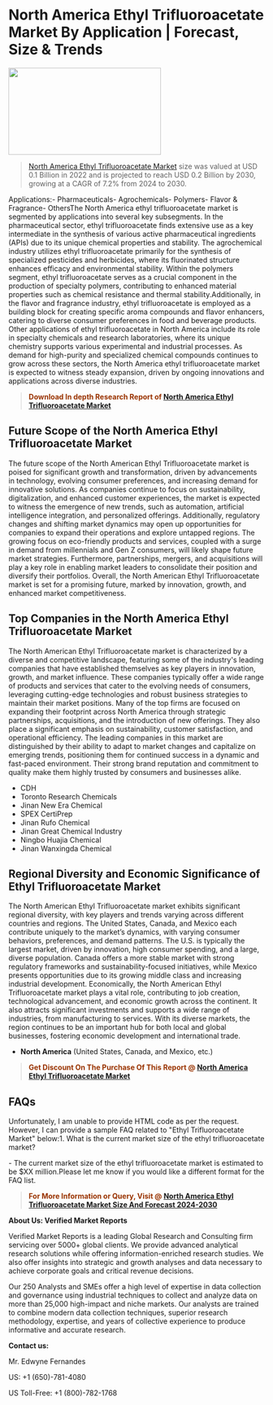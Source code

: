 <p><h1>North America Ethyl Trifluoroacetate Market By Application | Forecast, Size & Trends</h1><p><img class="aligncenter size-medium wp-image-105565" src="https://ffe5etoiles.com/wp-content/uploads/2025/01/MST7-300x171.png" alt="" width="300" height="171" /></p><blockquote><p><a href="https://www.verifiedmarketreports.com/download-sample/?rid=589518&utm_source=Github-NA&utm_medium=377" target="_blank">North America Ethyl Trifluoroacetate Market</a> size was valued at USD 0.1 Billion in 2022 and is projected to reach USD 0.2 Billion by 2030, growing at a CAGR of 7.2% from 2024 to 2030.</p></blockquote>Applications:- Pharmaceuticals- Agrochemicals- Polymers- Flavor & Fragrance- OthersThe North America ethyl trifluoroacetate market is segmented by applications into several key subsegments. In the pharmaceutical sector, ethyl trifluoroacetate finds extensive use as a key intermediate in the synthesis of various active pharmaceutical ingredients (APIs) due to its unique chemical properties and stability. The agrochemical industry utilizes ethyl trifluoroacetate primarily for the synthesis of specialized pesticides and herbicides, where its fluorinated structure enhances efficacy and environmental stability. Within the polymers segment, ethyl trifluoroacetate serves as a crucial component in the production of specialty polymers, contributing to enhanced material properties such as chemical resistance and thermal stability.Additionally, in the flavor and fragrance industry, ethyl trifluoroacetate is employed as a building block for creating specific aroma compounds and flavor enhancers, catering to diverse consumer preferences in food and beverage products. Other applications of ethyl trifluoroacetate in North America include its role in specialty chemicals and research laboratories, where its unique chemistry supports various experimental and industrial processes. As demand for high-purity and specialized chemical compounds continues to grow across these sectors, the North America ethyl trifluoroacetate market is expected to witness steady expansion, driven by ongoing innovations and applications across diverse industries.</p><blockquote><p><span style="color: #993300;"><strong>Download In depth Research Report of <a href="https://www.verifiedmarketreports.com/download-sample/?rid=589518&utm_source=Github-NA&utm_medium=377">North America Ethyl Trifluoroacetate Market</a></strong></span></p></blockquote><h2>Future Scope of the North America Ethyl Trifluoroacetate Market</h2><p>The future scope of the North American Ethyl Trifluoroacetate market is poised for significant growth and transformation, driven by advancements in technology, evolving consumer preferences, and increasing demand for innovative solutions. As companies continue to focus on sustainability, digitalization, and enhanced customer experiences, the market is expected to witness the emergence of new trends, such as automation, artificial intelligence integration, and personalized offerings. Additionally, regulatory changes and shifting market dynamics may open up opportunities for companies to expand their operations and explore untapped regions. The growing focus on eco-friendly products and services, coupled with a surge in demand from millennials and Gen Z consumers, will likely shape future market strategies. Furthermore, partnerships, mergers, and acquisitions will play a key role in enabling market leaders to consolidate their position and diversify their portfolios. Overall, the North American Ethyl Trifluoroacetate market is set for a promising future, marked by innovation, growth, and enhanced market competitiveness.</p><h2>Top Companies in the North America Ethyl Trifluoroacetate Market</h2><p>The North American Ethyl Trifluoroacetate market is characterized by a diverse and competitive landscape, featuring some of the industry's leading companies that have established themselves as key players in innovation, growth, and market influence. These companies typically offer a wide range of products and services that cater to the evolving needs of consumers, leveraging cutting-edge technologies and robust business strategies to maintain their market positions. Many of the top firms are focused on expanding their footprint across North America through strategic partnerships, acquisitions, and the introduction of new offerings. They also place a significant emphasis on sustainability, customer satisfaction, and operational efficiency. The leading companies in this market are distinguished by their ability to adapt to market changes and capitalize on emerging trends, positioning them for continued success in a dynamic and fast-paced environment. Their strong brand reputation and commitment to quality make them highly trusted by consumers and businesses alike.</p><p><ul><li>CDH </li><li> Toronto Research Chemicals </li><li> Jinan New Era Chemical </li><li> SPEX CertiPrep </li><li> Jinan Rufo Chemical </li><li> Jinan Great Chemical Industry </li><li> Ningbo Huajia Chemical </li><li> Jinan Wanxingda Chemical</li></ul></p><h2>Regional Diversity and Economic Significance of Ethyl Trifluoroacetate Market</h2><p>The North American Ethyl Trifluoroacetate market exhibits significant regional diversity, with key players and trends varying across different countries and regions. The United States, Canada, and Mexico each contribute uniquely to the market’s dynamics, with varying consumer behaviors, preferences, and demand patterns. The U.S. is typically the largest market, driven by innovation, high consumer spending, and a large, diverse population. Canada offers a more stable market with strong regulatory frameworks and sustainability-focused initiatives, while Mexico presents opportunities due to its growing middle class and increasing industrial development. Economically, the North American Ethyl Trifluoroacetate market plays a vital role, contributing to job creation, technological advancement, and economic growth across the continent. It also attracts significant investments and supports a wide range of industries, from manufacturing to services. With its diverse markets, the region continues to be an important hub for both local and global businesses, fostering economic development and international trade.</p><ul> <li><strong>North America</strong> (United States, Canada, and Mexico, etc.)</li></ul><blockquote><p><span style="color: #993300;"><strong>Get Discount On The Purchase Of This Report @ <a href="https://www.verifiedmarketreports.com/ask-for-discount/?rid=589518&utm_source=Github-NA&utm_medium=377">North America Ethyl Trifluoroacetate Market</a></strong></span></p></blockquote><h2>FAQs</h2><p>Unfortunately, I am unable to provide HTML code as per the request. However, I can provide a sample FAQ related to "Ethyl Trifluoroacetate Market" below:1. What is the current market size of the ethyl trifluoroacetate market?</div><div>- The current market size of the ethyl trifluoroacetate market is estimated to be $XX million.Please let me know if you would like a different format for the FAQ list.</p><blockquote><p><span style="color: #993300;"><strong>For More Information or Query, Visit @ <a href="https://www.verifiedmarketreports.com/product/ethyl-trifluoroacetate-market/">North America Ethyl Trifluoroacetate Market Size And Forecast 2024-2030</a></strong></span></p></blockquote><p><strong>About Us: Verified Market Reports</strong></p><p>Verified Market Reports is a leading Global Research and Consulting firm servicing over 5000+ global clients. We provide advanced analytical research solutions while offering information-enriched research studies. We also offer insights into strategic and growth analyses and data necessary to achieve corporate goals and critical revenue decisions.</p><p>Our 250 Analysts and SMEs offer a high level of expertise in data collection and governance using industrial techniques to collect and analyze data on more than 25,000 high-impact and niche markets. Our analysts are trained to combine modern data collection techniques, superior research methodology, expertise, and years of collective experience to produce informative and accurate research.</p><p><strong>Contact us:</strong></p><p>Mr. Edwyne Fernandes</p><p>US: +1 (650)-781-4080</p><p>US Toll-Free: +1 (800)-782-1768</p>

